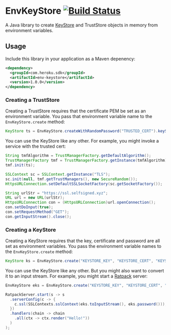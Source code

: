 # EnvKeyStore [![Build Status](https://travis-ci.org/jkutner/env-keystore.svg?branch=master)](https://travis-ci.org/jkutner/env-keystore)

A Java library to create
[KeyStore](http://docs.oracle.com/javase/8/docs/api/java/security/KeyStore.html)
and TrustStore objects in memory from environment variables.

## Usage

Include this library in your application as a Maven depenency:

```xml
<dependency>
  <groupId>com.heroku.sdk</groupId>
  <artifactId>env-keystore</artifactId>
  <version>1.0.0</version>
</dependency>
```

### Creating a TrustStore

Creating a TrustStore requires that the certificate PEM be set as an environment variable.
You pass that environment variable name to the `EnvKeyStore.create` method:

```java
KeyStore ts = EnvKeyStore.createWithRandomPassword("TRUSTED_CERT").keyStore();
```

You can use the KeyStore like any other. For example, you might invoke a service with the trusted cert:

```java
String tmfAlgorithm = TrustManagerFactory.getDefaultAlgorithm();
TrustManagerFactory tmf = TrustManagerFactory.getInstance(tmfAlgorithm);
tmf.init(ts);

SSLContext sc = SSLContext.getInstance("TLS");
sc.init(null, tmf.getTrustManagers(), new SecureRandom());
HttpsURLConnection.setDefaultSSLSocketFactory(sc.getSocketFactory());

String urlStr = "https://ssl.selfsigned.xyz";
URL url = new URL(urlStr);
HttpsURLConnection con = (HttpsURLConnection)url.openConnection();
con.setDoInput(true);
con.setRequestMethod("GET");
con.getInputStream().close();
```

### Creating a KeyStore

Creating a KeyStore requires that the key, certificate and password are all set as environment variables.
You pass the environment variable names to the `EnvKeyStore.create` method:

```java
KeyStore ks = EnvKeyStore.create("KEYSTORE_KEY", "KEYSTORE_CERT", "KEYSTORE_PASSWORD").keyStore();
```

You can use the KeyStore like any other. But you might also want to convert it to an input stream.
For example, you might start a [Ratpack](https://ratpack.io) server:

```java
EnvKeyStore eks = EnvKeyStore.create("KEYSTORE_KEY", "KEYSTORE_CERT", "KEYSTORE_PASSWORD");

RatpackServer.start(s -> s
  .serverConfig(c -> {
    c.ssl(SSLContexts.sslContext(eks.toInputStream(), eks.password()));
  })
  .handlers(chain -> chain
    .all(ctx -> ctx.render("Hello!"))
  )
);
```
